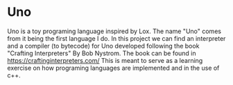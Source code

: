 # Uno
Uno is a toy programing language inspired by Lox. The name "Uno" comes from it being the first language I do.
In this project we can find an interpreter and a compiler (to bytecode) for Uno developed following the book "Crafting Interpreters" By Bob Nystrom. The book can be found in https://craftinginterpreters.com/
This is meant to serve as a learning exercise on how programing languages are implemented and in the use of c++.
